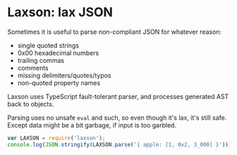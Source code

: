 Laxson: lax JSON
================

Sometimes it is useful to parse non-compliant JSON for whatever reason:
* single quoted strings
* 0x00 hexadecimal numbers
* trailing commas
* comments
* missing delimiters/quotes/typos
* non-quoted property names

Laxson uses TypeScript fault-tolerant parser, and processes generated AST back to objects.

Parsing uses no unsafe `eval` and such, so even though it's lax, it's still safe.
Except data might be a bit garbage, if input is too garbled.

```javascript
var LAXSON = require('laxson');
console.log(JSON.stringify(LAXSON.parse('{ apple: [1, 0x2, 3_000] }')));
```
